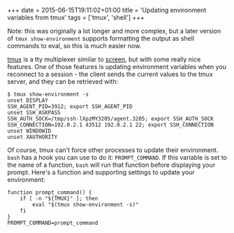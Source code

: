 +++
date = 2015-06-15T19:11:02+01:00
title = 'Updating environment variables from tmux'
tags = ['tmux', 'shell']
+++

Note: this was originally a lot longer and more complex, but a later version of
`tmux show-environment` supports formatting the output as shell commands to
eval, so this is much easier now.

[tmux](https://github.com/tmux/tmux) is a tty multiplexer similar to
[screen](https://www.gnu.org/software/screen/), but with some really nice
features.  One of those features is updating environment variables when you
reconnect to a session - the client sends the current values to the tmux server,
and they can be retrieved with:

```shell
$ tmux show-environment -s
unset DISPLAY
SSH_AGENT_PID=3912; export SSH_AGENT_PID
unset SSH_ASKPASS
SSH_AUTH_SOCK=/tmp/ssh-lXpzMY3205/agent.3205; export SSH_AUTH_SOCK
SSH_CONNECTION=192.0.2.1 43512 192.0.2.1 22; export SSH_CONNECTION
unset WINDOWID
unset XAUTHORITY
```

Of course, tmux can't force other processes to update their environment.  `bash`
has a hook you can use to do it: `PROMPT_COMMAND`.  If this variable is set to
the name of a function, `bash` will run that function before displaying your
prompt.  Here's a function and supporting settings to update your environment:

```shell
function prompt_command() {
    if [ -n "${TMUX}" ]; then
        eval "$(tmux show-environment -s)"
    fi
}
PROMPT_COMMAND=prompt_command
```
